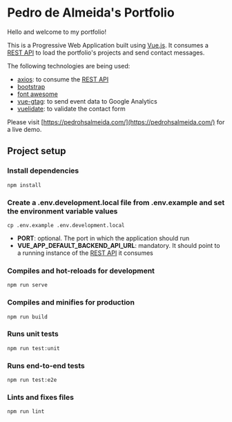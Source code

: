 # Pedro de Almeida's Portfolio

Hello and welcome to my portfolio!

This is a Progressive Web Application built using [Vue.js](https://vuejs.org/). It consumes a [REST API](https://github.com/pedro1191/my-personal-portfolio-rest) to load the portfolio's projects and send contact messages.

The following technologies are being used:
- [axios](https://github.com/axios/axios): to consume the [REST API](https://github.com/pedro1191/my-personal-portfolio-rest)
- [bootstrap](https://getbootstrap.com/)
- [font awesome](https://fontawesome.com/)
- [vue-gtag](https://github.com/MatteoGabriele/vue-gtag): to send event data to Google Analytics
- [vuelidate](https://github.com/vuelidate/vuelidate): to validate the contact form

Please visit [https://pedrohsalmeida.com/](https://pedrohsalmeida.com/) for a live demo.


## Project setup
### Install dependencies
```
npm install
```

### Create a **.env.development.local** file from **.env.example** and set the environment variable values
```
cp .env.example .env.development.local
```

- **PORT**: optional. The port in which the application should run
- **VUE_APP_DEFAULT_BACKEND_API_URL**: mandatory. It should point to a running instance of the [REST API](https://github.com/pedro1191/my-personal-portfolio-rest) it consumes

### Compiles and hot-reloads for development
```
npm run serve
```

### Compiles and minifies for production
```
npm run build
```

### Runs unit tests
```
npm run test:unit
```

### Runs end-to-end tests
```
npm run test:e2e
```

### Lints and fixes files
```
npm run lint
```